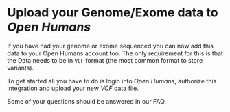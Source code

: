# Upload your Genome/Exome data to *Open Humans*
If you have had your genome or exome sequenced you can now add this data
to your Open Humans account too. The only requirement for this is that the Data
needs to be in `VCF` format (the most common format to store variants). 

To get started all you have to do is login into *Open Humans*, authorize this
integration and upload your new *VCF* data file.  

Some of your questions should be answered in our FAQ.
